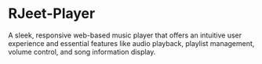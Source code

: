 # RJeet-Player
A sleek, responsive web-based music player that offers an intuitive user experience and essential features like audio playback, playlist management, volume control, and song information display.
